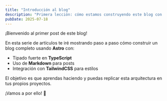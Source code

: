 ```yaml
---
title: "Introducción al blog"
description: "Primera lección: cómo estamos construyendo este blog con Astro"
pubDate: 2025-07-18
---
```


¡Bienvenido al primer post de este blog!

En esta serie de artículos te iré mostrando paso a paso cómo construir un blog completo usando **Astro** con:

- Tipado fuerte en **TypeScript**
- Uso de **Markdown** para posts
- Integración con **TailwindCSS** para estilos

El objetivo es que aprendas haciendo y puedas replicar esta arquitectura en tus propios proyectos.

¡Vamos a por ello! 🚀
